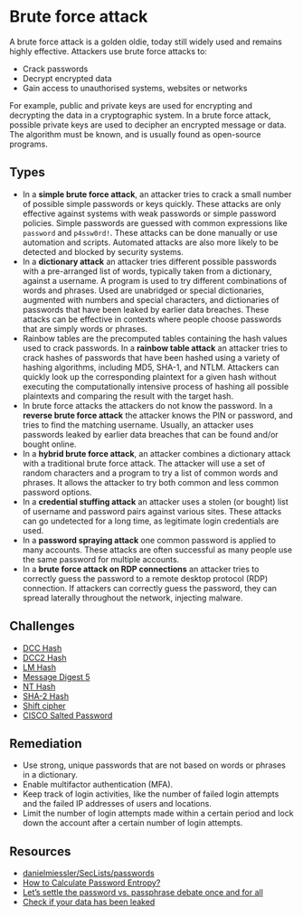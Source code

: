 # Brute force attack

A brute force attack is a golden oldie, today still widely used and remains highly effective. Attackers use brute force attacks to:

* Crack passwords
* Decrypt encrypted data
* Gain access to unauthorised systems, websites or networks

For example, public and private keys are used for encrypting and decrypting the data in a cryptographic system. In a brute force attack, possible private keys are used to decipher an encrypted message or data. The algorithm must be known, and is usually found as open-source programs.

## Types

* In a **simple brute force attack**, an attacker tries to crack a small number of possible simple passwords or keys quickly. These attacks are only effective against systems with weak passwords or simple password policies. Simple passwords are guessed with common expressions like `password` and `p4ssw0rd!`.  These attacks can be done manually or use automation and scripts. Automated attacks are also more likely to be detected and blocked by security systems.
* In a **dictionary attack** an attacker tries different possible passwords with a pre-arranged list of words, typically taken from a dictionary, against a username. A program is used to try different combinations of words and phrases. Used are unabridged or special dictionaries, augmented with numbers and special characters, and dictionaries of passwords that have been leaked by earlier data breaches. These attacks can be effective in contexts where people choose passwords that are simply words or phrases.
* Rainbow tables are the precomputed tables containing the hash values used to crack passwords. In a **rainbow table attack** an attacker tries to crack hashes of passwords that have been hashed using a variety of hashing algorithms, including MD5, SHA-1, and NTLM. Attackers can quickly look up the corresponding plaintext for a given hash without executing the computationally intensive process of hashing all possible plaintexts and comparing the result with the target hash.
* In brute force attacks the attackers do not know the password. In a **reverse brute force attack** the attacker knows the PIN or password, and tries to find the matching username. Usually, an attacker uses passwords leaked by earlier data breaches that can be found and/or bought online. 
* In a **hybrid brute force attack**, an attacker combines a dictionary attack with a traditional brute force attack. The attacker will use a set of random characters and a program to try a list of common words and phrases. It allows the attacker to try both common and less common password options.
* In a **credential stuffing attack** an attacker uses a stolen (or bought) list of username and password pairs against various sites. These attacks can go undetected for a long time, as legitimate login credentials are used.
* In a **password spraying attack** one common password is applied to many accounts. These attacks are often successful as many people use the same password for multiple accounts. 
* In a **brute force attack on RDP connections** an attacker tries to correctly guess the password to a remote desktop protocol (RDP) connection. If attackers can correctly guess the password, they can spread laterally throughout the network, injecting malware. 

## Challenges

* [DCC Hash](../analysis/dcc.md)
* [DCC2 Hash](../analysis/dcc2.md)
* [LM Hash](../analysis/lm.md)
* [Message Digest 5](../analysis/md5.md)
* [NT Hash](../analysis/nt.md)
* [SHA-2 Hash](../analysis/sha2.md)
* [Shift cipher](../analysis/caesar.md)
* [CISCO Salted Password](../analysis/cisco.md)

## Remediation

* Use strong, unique passwords that are not based on words or phrases in a dictionary.
* Enable multifactor authentication (MFA).
* Keep track of login activities, like the number of failed login attempts and the failed IP addresses of users and locations.
* Limit the number of login attempts made within a certain period and lock down the account after a certain number of login attempts. 

## Resources

* [danielmiessler/SecLists/passwords](https://github.com/danielmiessler/SecLists/tree/master/Passwords)
* [How to Calculate Password Entropy?](https://generatepasswords.org/how-to-calculate-entropy/)
* [Let’s settle the password vs. passphrase debate once and for all](https://proton.me/blog/protonmail-com-blog-password-vs-passphrase)
* [Check if your data has been leaked](https://cybernews.com/personal-data-leak-check/)